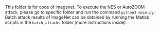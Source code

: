 This folder is for code of imagenet. To execute the NES or AutoZOOM attack, please go to specific folder and run the command `python3 main.py`. Batch attack results of ImageNet can be obtained by running the Matlab scripts in the `batch_attacks` folder (more instructions inside). 

